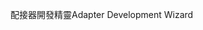 <span data-ttu-id="a621c-101">配接器開發精靈</span><span class="sxs-lookup"><span data-stu-id="a621c-101">Adapter Development Wizard</span></span>